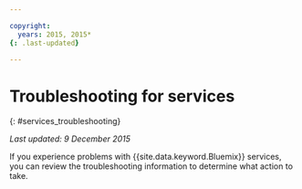 ```yaml
---

copyright:
  years: 2015, 2015*
{: .last-updated}

---
```


# Troubleshooting for services
{: #services_troubleshooting}

*Last updated: 9 December 2015*

If you experience problems with {{site.data.keyword.Bluemix}} services, you can review the troubleshooting information to determine what action to take.
